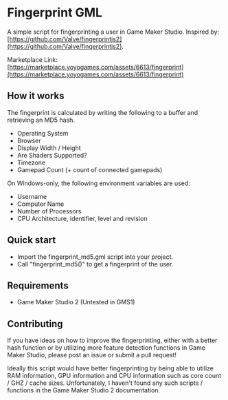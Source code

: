 # Fingerprint GML

A simple script for fingerprinting a user in Game Maker Studio.
Inspired by: [https://github.com/Valve/fingerprintjs2](https://github.com/Valve/fingerprintjs2).

Marketplace Link: [https://marketplace.yoyogames.com/assets/6613/fingerprint](https://marketplace.yoyogames.com/assets/6613/fingerprint)

## How it works

The fingerprint is calculated by writing the following to a buffer and retrieving an MD5 hash.

- Operating System
- Browser
- Display Width / Height
- Are Shaders Supported?
- Timezone
- Gamepad Count (+ count of connected gamepads)

On Windows-only, the following environment variables are used:
- Username
- Computer Name
- Number of Processors
- CPU Architecture, identifier, level and revision

## Quick start

- Import the fingerprint_md5.gml script into your project.
- Call "fingerprint_md5()" to get a fingerprint of the user.

## Requirements

* Game Maker Studio 2 (Untested in GMS1)

## Contributing

If you have ideas on how to improve the fingerprinting, either with a better hash function or by utilizing more feature detection functions in Game Maker Studio, please post an issue or submit a pull request!

Ideally this script would have better fingerprinting by being able to utilize RAM information, GPU information and CPU information such as core count / GHZ / cache sizes. Unfortunately, I haven't found any such scripts / functions in the Game Maker Studio 2 documentation.
